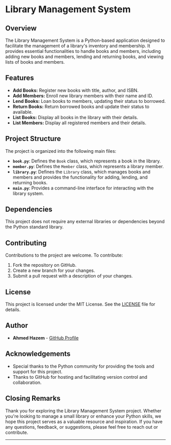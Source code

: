# Library Management System

## Overview

The Library Management System is a Python-based application designed to facilitate the management of a library's inventory and membership. It provides essential functionalities to handle books and members, including adding new books and members, lending and returning books, and viewing lists of books and members.

## Features

- **Add Books:** Register new books with title, author, and ISBN.
- **Add Members:** Enroll new library members with their name and ID.
- **Lend Books:** Loan books to members, updating their status to borrowed.
- **Return Books:** Return borrowed books and update their status to available.
- **List Books:** Display all books in the library with their details.
- **List Members:** Display all registered members and their details.

## Project Structure

The project is organized into the following main files:

- **`book.py`**: Defines the `Book` class, which represents a book in the library.
- **`member.py`**: Defines the `Member` class, which represents a library member.
- **`library.py`**: Defines the `Library` class, which manages books and members and provides the functionality for adding, lending, and returning books.
- **`main.py`**: Provides a command-line interface for interacting with the library system.

## Dependencies

This project does not require any external libraries or dependencies beyond the Python standard library.

## Contributing

Contributions to the project are welcome. To contribute:

1. Fork the repository on GitHub.
2. Create a new branch for your changes.
3. Submit a pull request with a description of your changes.

## License

This project is licensed under the MIT License. See the [LICENSE](LICENSE) file for details.

## Author

- **Ahmed Hazem** - [GitHub Profile](https://github.com/ahmed-hazem-1)

## Acknowledgements

- Special thanks to the Python community for providing the tools and support for this project.
- Thanks to GitHub for hosting and facilitating version control and collaboration.

## Closing Remarks

Thank you for exploring the Library Management System project. Whether you're looking to manage a small library or enhance your Python skills, we hope this project serves as a valuable resource and inspiration. If you have any questions, feedback, or suggestions, please feel free to reach out or contribute.

---
